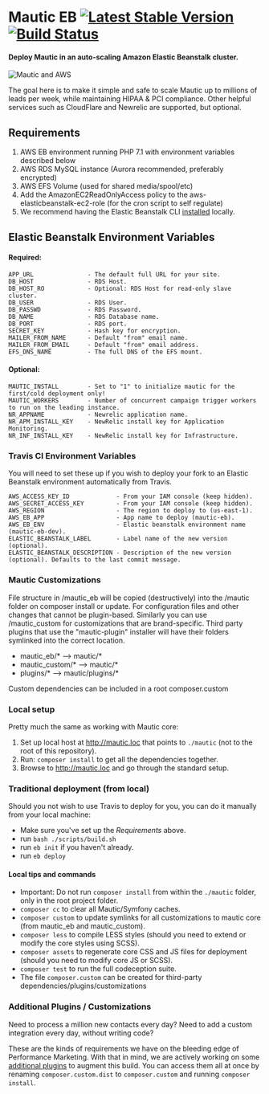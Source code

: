 Mautic EB [![Latest Stable Version](https://poser.pugx.org/thedmsgroup/mautic-eb/v/stable)](https://packagist.org/packages/thedmsgroup/mautic-eb) [![Build Status](https://travis-ci.org/TheDMSGroup/mautic-eb.svg?branch=master)](https://travis-ci.org/TheDMSGroup/mautic-eb)
=========

#### Deploy Mautic in an auto-scaling Amazon Elastic Beanstalk cluster.
![Mautic and AWS](https://i.imgur.com/LkFNgHr.jpg "Mautic and AWS")

The goal here is to make it simple and safe to scale Mautic up to millions of leads per week, 
while maintaining HIPAA & PCI compliance. Other helpful services such as CloudFlare and Newrelic are supported, but optional.

## Requirements

1) AWS EB environment running PHP 7.1 with environment variables described below
2) AWS RDS MySQL instance (Aurora recommended, preferably encrypted)
3) AWS EFS Volume (used for shared media/spool/etc)
4) Add the AmazonEC2ReadOnlyAccess policy to the aws-elasticbeanstalk-ec2-role (for the cron script to self regulate)
5) We recommend having the Elastic Beanstalk CLI [installed](https://docs.aws.amazon.com/elasticbeanstalk/latest/dg/eb-cli3-install.html) locally.

## Elastic Beanstalk Environment Variables

#### Required:

    APP_URL               - The default full URL for your site.
    DB_HOST               - RDS Host.
    DB_HOST_RO            - Optional: RDS Host for read-only slave cluster.
    DB_USER               - RDS User.
    DB_PASSWD             - RDS Password.
    DB_NAME               - RDS Database name.
    DB_PORT               - RDS port.
    SECRET_KEY            - Hash key for encryption.
    MAILER_FROM_NAME      - Default "from" email name.
    MAILER_FROM_EMAIL     - Default "from" email address.
    EFS_DNS_NAME          - The full DNS of the EFS mount.

#### Optional:

    MAUTIC_INSTALL        - Set to "1" to initialize mautic for the first/cold deployment only!
    MAUTIC_WORKERS        - Number of concurrent campaign trigger workers to run on the leading instance.
    NR_APPNAME            - Newrelic application name.
    NR_APM_INSTALL_KEY    - NewRelic install key for Application Monitoring.
    NR_INF_INSTALL_KEY    - NewRelic install key for Infrastructure.

### Travis CI Environment Variables

You will need to set these up if you wish to deploy your fork to an Elastic Beanstalk environment automatically from Travis.

    AWS_ACCESS_KEY_ID             - From your IAM console (keep hidden).
    AWS_SECRET_ACCESS_KEY         - From your IAM console (keep hidden).
    AWS_REGION                    - The region to deploy to (us-east-1).
    AWS_EB_APP                    - App name to deploy (mautic-eb).
    AWS_EB_ENV                    - Elastic beanstalk environment name (mautic-eb-dev).
    ELASTIC_BEANSTALK_LABEL       - Label name of the new version (optional).
    ELASTIC_BEANSTALK_DESCRIPTION - Description of the new version (optional). Defaults to the last commit message.

### Mautic Customizations

File structure in /mautic_eb will be copied (destructively) into the /mautic folder on composer install or update.
For configuration files and other changes that cannot be plugin-based.
Similarly you can use /mautic_custom for customizations that are brand-specific.
Third party plugins that use the "mautic-plugin" installer will have their folders symlinked into the correct location.

* mautic_eb/*  -->  mautic/*
* mautic_custom/*  -->  mautic/*
* plugins/* --> mautic/plugins/*

Custom dependencies can be included in a root composer.custom

### Local setup
Pretty much the same as working with Mautic core:

1. Set up local host at http://mautic.loc that points to `./mautic` (not to the root of this repository).
2. Run: `composer install` to get all the dependencies together.
3. Browse to http://mautic.loc and go through the standard setup. 

### Traditional deployment (from local)
Should you not wish to use Travis to deploy for you, you can do it manually from your local machine:

* Make sure you've set up the *Requirements* above.
* run `bash ./scripts/build.sh`
* run `eb init` if you haven't already.
* run `eb deploy`

#### Local tips and commands

* Important: Do not run `composer install` from within the `./mautic` folder, only in the root project folder.
* `composer cc` to clear all Mautic/Symfony caches.
* `composer custom` to update symlinks for all customizations to mautic core (from mautic_eb and mautic_custom).
* `composer less` to compile LESS styles (should you need to extend or modify the core styles using SCSS).
* `composer assets` to regenerate core CSS and JS files for deployment (should you need to modify core JS or SCSS).
* `composer test` to run the full codeception suite.
* The file `composer.custom` can be created for third-party dependencies/plugins/customizations

### Additional Plugins / Customizations

Need to process a million new contacts every day? 
Need to add a custom integration every day, without writing code?

These are the kinds of requirements we have on the bleeding edge of Performance Marketing.
With that in mind, we are actively working on some [additional plugins](https://github.com/thedmsgroup?q=mautic&type=public)
to augment this build. You can access them all at once by renaming `composer.custom.dist` to `composer.custom` and running `composer install`. 